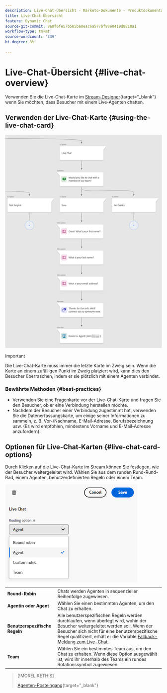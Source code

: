 ```yaml
---
description: Live-Chat-Übersicht - Marketo-Dokumente - Produktdokumentation
title: Live-Chat-Übersicht
feature: Dynamic Chat
source-git-commit: 9a8f6fe57b585ba0eac6a577bf99e0419d8818a1
workflow-type: tm+mt
source-wordcount: '239'
ht-degree: 3%

---
```


# Live-Chat-Übersicht {#live-chat-overview}

Verwenden Sie die Live-Chat-Karte im [Stream-Designer](/help/marketo/product-docs/demand-generation/dynamic-chat/automated-chat/stream-designer.md){target="_blank"} wenn Sie möchten, dass Besucher mit einem Live-Agenten chatten.

## Verwenden der Live-Chat-Karte {#using-the-live-chat-card}

![](assets/live-chat-overview-1.png)

>[!IMPORTANT]
>
>Die Live-Chat-Karte muss immer die letzte Karte im Zweig sein. Wenn die Karte an einem zufälligen Punkt im Zweig platziert wird, kann dies den Besucher überraschen, indem er sie plötzlich mit einem Agenten verbindet.

### Bewährte Methoden {#best-practices}

* Verwenden Sie eine Fragenkarte vor der Live-Chat-Karte und fragen Sie den Besucher, ob er eine Verbindung herstellen möchte.
* Nachdem der Besucher einer Verbindung zugestimmt hat, verwenden Sie die Datenerfassungskarte, um einige seiner Informationen zu sammeln, z. B. Vor-/Nachname, E-Mail-Adresse, Berufsbezeichnung usw. (Es wird empfohlen, mindestens Vorname und E-Mail-Adresse anzufordern).

## Optionen für Live-Chat-Karten {#live-chat-card-options}

Durch Klicken auf die Live-Chat-Karte im Stream können Sie festlegen, wie der Besucher weitergeleitet wird. Wählen Sie aus dem runden Rund-Rund-Rad, einem Agenten, benutzerdefinierten Regeln oder einem Team.

![](assets/live-chat-overview-2.png)

<table> 
 <tbody> 
  <tr> 
   <td><b>Round-Robin</b></td>
   <td>Chats werden Agenten in sequenzieller Reihenfolge zugewiesen.</td>
  </tr> 
  <tr> 
   <td><b>Agentin oder Agent</b></td>
   <td>Wählen Sie einen bestimmten Agenten, um den Chat zu erhalten.</td>
  </tr>
    <tr> 
   <td><b>Benutzerspezifische Regeln</b></td>
   <td>Alle benutzerspezifischen Regeln werden durchlaufen, wenn überlegt wird, wohin der Besucher weitergeleitet werden soll. Wenn der Besucher sich nicht für eine benutzerspezifische Regel qualifiziert, erhält er die Variable <a href="/help/marketo/product-docs/demand-generation/dynamic-chat/setup-and-configuration/agent-management.md#live-chat-fallback" target="_blank">Fallback-Meldung zum Live-Chat</a>.</td>
  </tr> 
  <tr> 
   <td><b>Team</b></td>
   <td>Wählen Sie ein bestimmtes Team aus, um den Chat zu erhalten. Wenn diese Option ausgewählt ist, wird ihr innerhalb des Teams ein rundes Rotationssymbol zugewiesen.</td>
  </tr>
 </tbody> 
</table>

>[!MORELIKETHIS]
>
>[Agenten-Posteingang](/help/marketo/product-docs/demand-generation/dynamic-chat/live-chat/agent-inbox.md){target="_blank"}
